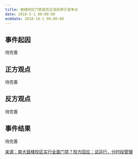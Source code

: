 ```yaml
---
title: 鼓楼校区门禁是否应该拆除引发争论
date: 2018-5-1 00:00:00
enddate: 2018-10-1 00:00:00
---
```


## 事件起因

待完善

## 正方观点

待完善

## 反方观点

待完善

## 事件结果

待完善

[来源：南大鼓楼校区实行全面门禁？校方回应：试运行，分时段管理](http://www.xdkb.net/index/article/2018-10/09/content_1117270.htm)